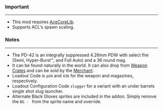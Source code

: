 ### Important
---
- This mod requires [AceCoreLib](https://gitlab.com/accensi/hd-addons/acecorelib).
- Supports ACL's spawn scaling.

### Notes
---
- The PD-42 is an integrally suppressed 4.26mm PDW with select fire (Semi, Hyper-Burst™️, and Full Auto) and a 36 round mag.
- It can be found naturally in the world. It can also drop from [Weapon Crates](https://gitlab.com/accensi/hd-addons/weapon-crate) and can be sold by the [Merchant](https://gitlab.com/accensi/hd-addons/merchant).
- Loadout Code is `pd4` and `436` for the weapon and magazines, respectively.
- Loadout Configuration Code `slugger` for a variant with an under barrels single shot slug launcher.
- Alternate Black Gloves sprites are included in the addon. Simply remove the `BG - `  from the sprite name and override.